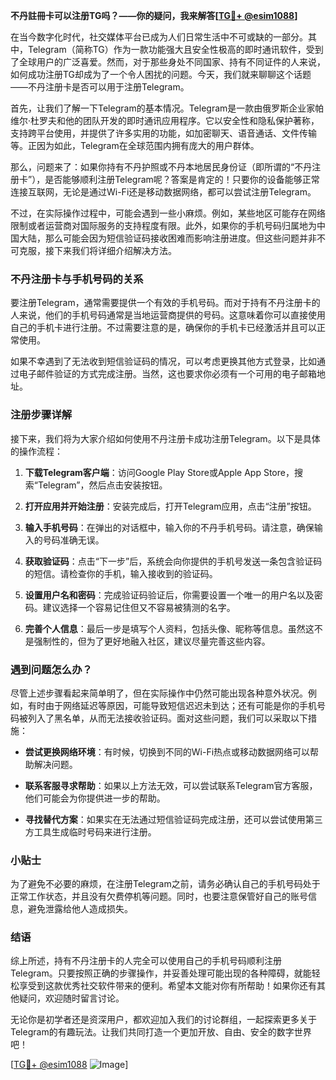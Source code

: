 **不丹註冊卡可以注册TG吗？——你的疑问，我来解答[[TG💪+ @esim1088](https://t.me/s/esim1088)]**

在当今数字化时代，社交媒体平台已成为人们日常生活中不可或缺的一部分。其中，Telegram（简称TG）作为一款功能强大且安全性极高的即时通讯软件，受到了全球用户的广泛喜爱。然而，对于那些身处不同国家、持有不同证件的人来说，如何成功注册TG却成为了一个令人困扰的问题。今天，我们就来聊聊这个话题——不丹注册卡是否可以用于注册Telegram。

首先，让我们了解一下Telegram的基本情况。Telegram是一款由俄罗斯企业家帕维尔·杜罗夫和他的团队开发的即时通讯应用程序。它以安全性和隐私保护著称，支持跨平台使用，并提供了许多实用的功能，如加密聊天、语音通话、文件传输等。正因为如此，Telegram在全球范围内拥有庞大的用户群体。

那么，问题来了：如果你持有不丹护照或不丹本地居民身份证（即所谓的“不丹注册卡”），是否能够顺利注册Telegram呢？答案是肯定的！只要你的设备能够正常连接互联网，无论是通过Wi-Fi还是移动数据网络，都可以尝试注册Telegram。

不过，在实际操作过程中，可能会遇到一些小麻烦。例如，某些地区可能存在网络限制或者运营商对国际服务的支持程度有限。此外，如果你的手机号码归属地为中国大陆，那么可能会因为短信验证码接收困难而影响注册进度。但这些问题并非不可克服，接下来我们将详细介绍解决方法。

### 不丹注册卡与手机号码的关系

要注册Telegram，通常需要提供一个有效的手机号码。而对于持有不丹注册卡的人来说，他们的手机号码通常是当地运营商提供的号码。这意味着你可以直接使用自己的手机卡进行注册。不过需要注意的是，确保你的手机卡已经激活并且可以正常使用。

如果不幸遇到了无法收到短信验证码的情况，可以考虑更换其他方式登录，比如通过电子邮件验证的方式完成注册。当然，这也要求你必须有一个可用的电子邮箱地址。

### 注册步骤详解

接下来，我们将为大家介绍如何使用不丹注册卡成功注册Telegram。以下是具体的操作流程：

1. **下载Telegram客户端**：访问Google Play Store或Apple App Store，搜索“Telegram”，然后点击安装按钮。
   
2. **打开应用并开始注册**：安装完成后，打开Telegram应用，点击“注册”按钮。

3. **输入手机号码**：在弹出的对话框中，输入你的不丹手机号码。请注意，确保输入的号码准确无误。

4. **获取验证码**：点击“下一步”后，系统会向你提供的手机号发送一条包含验证码的短信。请检查你的手机，输入接收到的验证码。

5. **设置用户名和密码**：完成验证码验证后，你需要设置一个唯一的用户名以及密码。建议选择一个容易记住但又不容易被猜测的名字。

6. **完善个人信息**：最后一步是填写个人资料，包括头像、昵称等信息。虽然这不是强制性的，但为了更好地融入社区，建议尽量完善这些内容。

### 遇到问题怎么办？

尽管上述步骤看起来简单明了，但在实际操作中仍然可能出现各种意外状况。例如，有时由于网络延迟等原因，可能导致短信迟迟未到达；还有可能是你的手机号码被列入了黑名单，从而无法接收验证码。面对这些问题，我们可以采取以下措施：

- **尝试更换网络环境**：有时候，切换到不同的Wi-Fi热点或移动数据网络可以帮助解决问题。
  
- **联系客服寻求帮助**：如果以上方法无效，可以尝试联系Telegram官方客服，他们可能会为你提供进一步的帮助。

- **寻找替代方案**：如果实在无法通过短信验证码完成注册，还可以尝试使用第三方工具生成临时号码来进行注册。

### 小贴士

为了避免不必要的麻烦，在注册Telegram之前，请务必确认自己的手机号码处于正常工作状态，并且没有欠费停机等问题。同时，也要注意保管好自己的账号信息，避免泄露给他人造成损失。

### 结语

综上所述，持有不丹注册卡的人完全可以使用自己的手机号码顺利注册Telegram。只要按照正确的步骤操作，并妥善处理可能出现的各种障碍，就能轻松享受到这款优秀社交软件带来的便利。希望本文能对你有所帮助！如果你还有其他疑问，欢迎随时留言讨论。

无论你是初学者还是资深用户，都欢迎加入我们的讨论群组，一起探索更多关于Telegram的有趣玩法。让我们共同打造一个更加开放、自由、安全的数字世界吧！

[[TG💪+ @esim1088](https://t.me/s/esim1088) ![Image](https://i.postimg.cc/4NQfJmqS/Snipaste-2025-05-13-00-14-12.png)]